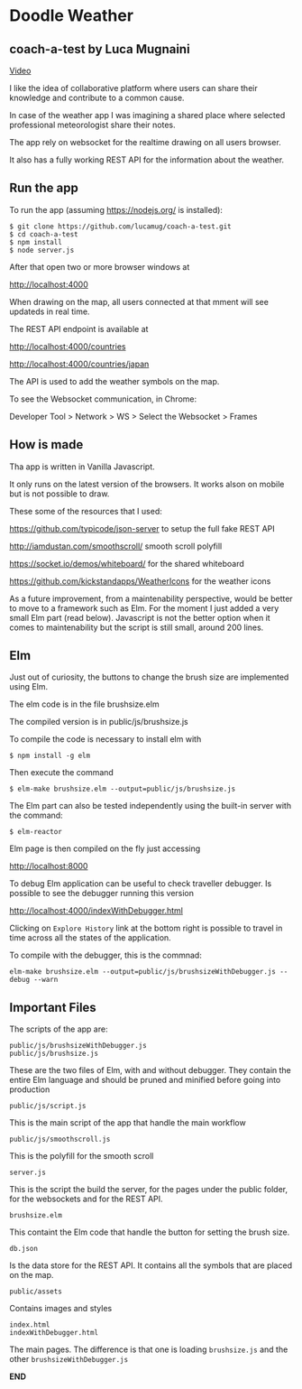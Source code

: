 
# Doodle Weather
## coach-a-test by Luca Mugnaini

[Video](http://www.youtube.com/watch?v=wDAdizP84ho)


I like the idea of collaborative platform where users can share their knowledge and contribute to a common cause.

In case of the weather app I was imagining a shared place where selected professional meteorologist share their notes.

The app rely on websocket for the realtime drawing on all users browser.

It also has a fully working REST API for the information about the weather.

## Run the app

To run the app (assuming https://nodejs.org/ is installed):

```
$ git clone https://github.com/lucamug/coach-a-test.git
$ cd coach-a-test
$ npm install
$ node server.js
```

After that open two or more browser windows at

[http://localhost:4000](http://localhost:4000)

When drawing on the map, all users connected at that mment will see updateds in real time.

The REST API endpoint is available at

[http://localhost:4000/countries](http://localhost:4000/countries)

[http://localhost:4000/countries/japan](http://localhost:4000/countries/japan)

The API is used to add the weather symbols on the map.

To see the Websocket communication, in Chrome:

Developer Tool > Network > WS > Select the Websocket > Frames

## How is made

Tha app is written in Vanilla Javascript.

It only runs on the latest version of the browsers. It works alson on mobile but is not possible to draw.

These some of the resources that I used:

https://github.com/typicode/json-server to setup the full fake REST API

http://iamdustan.com/smoothscroll/ smooth scroll polyfill

https://socket.io/demos/whiteboard/ for the shared whiteboard

https://github.com/kickstandapps/WeatherIcons for the weather icons

As a future improvement, from a maintenability perspective, would be better to move to a framework such as Elm. For the moment I just added a very small Elm part (read below).
Javascript is not the better option when it comes to maintenability but the script is still small, around 200 lines.

## Elm

Just out of curiosity, the buttons to change the brush size are implemented using Elm.

The elm code is in the file brushsize.elm

The compiled version is in public/js/brushsize.js

To compile the code is necessary to install elm with

```
$ npm install -g elm
```

Then execute the command

```
$ elm-make brushsize.elm --output=public/js/brushsize.js
```

The Elm part can also be tested independently using the built-in server with the command:

`$ elm-reactor`

Elm page is then compiled on the fly just accessing

[http://localhost:8000](http://localhost:8000)

To debug Elm application can be useful to check traveller debugger.
Is possible to see the debugger running this version

[http://localhost:4000/indexWithDebugger.html](http://localhost:4000/indexWithDebugger.html)

Clicking on `Explore History` link at the bottom right is possible to travel in time across all the states of the application.

To compile with the debugger, this is the commnad:

`elm-make brushsize.elm --output=public/js/brushsizeWithDebugger.js --debug --warn`

## Important Files

The scripts of the app are:

```
public/js/brushsizeWithDebugger.js
public/js/brushsize.js
```

These are the two files of Elm, with and without debugger. They contain the entire Elm language and should be pruned and minified before going into  production

`public/js/script.js`

This is the main script of the app that handle the main workflow

`public/js/smoothscroll.js`

This is the polyfill for the smooth scroll

`server.js`

This is the script the build the server, for the pages under the public folder, for the websockets and for the REST API.

`brushsize.elm`

This containt the Elm code that handle the button for setting the brush size.

`db.json`

Is the data store for the REST API. It contains all the symbols that are placed on the map.

`public/assets`

Contains images and styles

```
index.html
indexWithDebugger.html
```

The main pages. The difference is that one is loading `brushsize.js` and the other `brushsizeWithDebugger.js`

__END__

